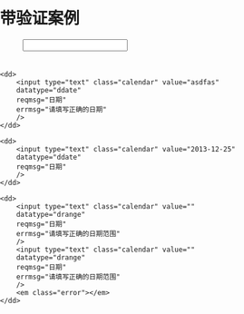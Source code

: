 # 带验证案例

<link href='{{path}}/res/default/style.css' rel='stylesheet' />
<link href='{{basePath}}/JC.Valid/0.2/res/default/style.css' rel='stylesheet' />
<style> 
    body{
        padding: 0;
        margin: 0;
    }

    input{
        zoom: 1;
        width: 218px;
        height: 14px;
        padding: 7px 32px 7px 4px;
        border: 1px solid #b9bcbe;
        overflow: hidden;
        padding: 8px 32px 5px 4px\9;
        border-radius: 3px;
        line-height: 1;
        height: 14px;
        overflow: hidden;
        outline: 0;
    }
    
    dd{
        padding-bottom: 20px;
    }
</style>

<script>
    window.JC = window.JC || { debug: true };

    requirejs( [ '{{module}}', '{{basePath}}/JC.Valid/0.2/Valid.js' ], function( DCalendar, Valid ){
    }); 

</script>

<dl>
    <dd>
        <input type="text" class="calendar" value="" 
        datatype="ddate" 
        reqmsg="日期" 
        />
    </dd>

    <dd>
        <input type="text" class="calendar" value="asdfas" 
        datatype="ddate" 
        reqmsg="日期" 
        errmsg="请填写正确的日期" 
        />
    </dd>

    <dd>
        <input type="text" class="calendar" value="2013-12-25" 
        datatype="ddate" 
        reqmsg="日期" 
        />
    </dd>

    <dd>
        <input type="text" class="calendar" value="" 
        datatype="drange" 
        reqmsg="日期" 
        errmsg="请填写正确的日期范围"
        />
        <input type="text" class="calendar" value="" 
        datatype="drange" 
        reqmsg="日期" 
        errmsg="请填写正确的日期范围"
        />
        <em class="error"></em>
    </dd>
</dl>

